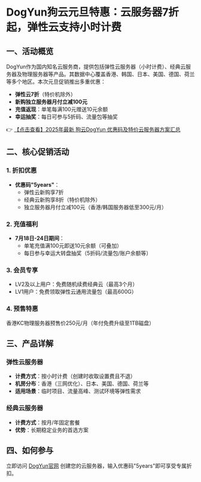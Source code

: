 # DogYun狗云元旦特惠：云服务器7折起，弹性云支持小时计费

## 一、活动概览
DogYun作为国内知名云服务商，提供包括弹性云服务器（小时计费）、经典云服务器及物理服务器等产品。其数据中心覆盖香港、韩国、日本、美国、德国、荷兰等多个地区。本次元旦促销推出多重优惠：

- **弹性云7折**（特价机除外）
- **新购独立服务器月付立减100元**
- **充值返现**：单笔每满100元赠送10元余额
- **幸运抽奖**：每日可参与5折码、流量包等抽奖

👉 [【点击查看】2025年最新 狗云DogYun 优惠码及特价云服务器方案汇总](https://bit.ly/DogYun)

## 二、核心促销活动
### 1. 折扣优惠
- **优惠码"5years"**：
  - 弹性云新购享7折
  - 经典云新购享8折（特价机除外）
  - 独立服务器月付立减100元（香港/韩国服务器低至300元/月）

### 2. 充值福利
- **7月18日-24日期间**：
  - 单笔充值满100元即送10元余额（可叠加）
  - 每日参与幸运大转盘抽奖（5折码/流量包/账户余额等）

### 3. 会员专享
- LV2及以上用户：免费随机续费经典云（最高3个月）
- LV1用户：免费领取弹性云通用流量包（最高600G）

### 4. 预售特惠
香港KC物理服务器预售价250元/月（年付免费升级至1TB磁盘）

## 三、产品详解
### 弹性云服务器
- **计费方式**：按小时计费（创建时收取设置费且不退）
- **机房分布**：香港（三网优化）、日本、美国、德国、荷兰等
- **适用场景**：临时项目、流量高峰、测试环境等弹性需求

### 经典云服务器
- **计费方式**：按月/年固定套餐
- **优势**：长期稳定业务的首选方案

## 四、如何参与
立即访问 [DogYun官网](https://bit.ly/DogYun) 创建您的云服务器，输入优惠码"5years"即可享受专属折扣。